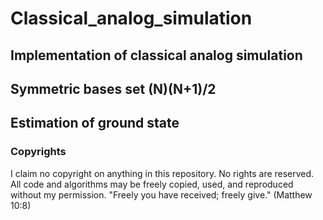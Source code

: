 # Classical_analog_simulation
## Implementation of classical analog simulation
## Symmetric bases set (N)(N+1)/2
## Estimation of ground state




### Copyrights
I claim no copyright on anything in this repository. No rights are reserved. All code and algorithms may be freely copied, used, and reproduced without my permission. "Freely you have received; freely give." (Matthew 10:8)
